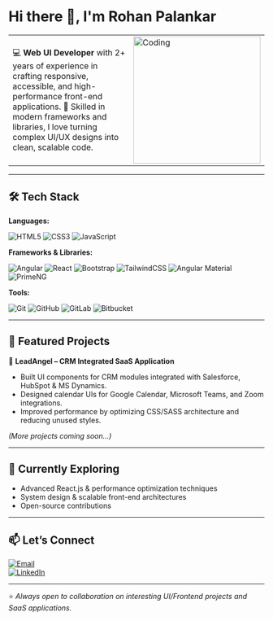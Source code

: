 # Hi there 👋, I'm Rohan Palankar  

<table>
  <tr>
    <td>
      💻 <b>Web UI Developer</b> with 2+ years of experience in crafting responsive, accessible, and high-performance front-end applications.
      🚀 Skilled in modern frameworks and libraries, I love turning complex UI/UX designs into clean, scalable code.
    </td>
    <td>
      <img alt="Coding" width="250" src="https://cdn.dribbble.com/users/1162077/screenshots/3848914/programmer.gif">
    </td>
  </tr>
</table>



---

## 🛠️ Tech Stack  

**Languages:**  

![HTML5](https://img.shields.io/badge/HTML5-E34F26?style=flat&logo=html5&logoColor=white)  ![CSS3](https://img.shields.io/badge/CSS3-1572B6?style=flat&logo=css3&logoColor=white)  ![JavaScript](https://img.shields.io/badge/JavaScript-ES6+-F7DF1E?style=flat&logo=javascript&logoColor=black)  

**Frameworks & Libraries:**  

![Angular](https://img.shields.io/badge/Angular-DD0031?style=flat&logo=angular&logoColor=white)  ![React](https://img.shields.io/badge/React-20232A?style=flat&logo=react&logoColor=61DAFB)  ![Bootstrap](https://img.shields.io/badge/Bootstrap-563D7C?style=flat&logo=bootstrap&logoColor=white)  ![TailwindCSS](https://img.shields.io/badge/TailwindCSS-38B2AC?style=flat&logo=tailwind-css&logoColor=white)  ![Angular Material](https://img.shields.io/badge/Angular_Material-757575?style=flat&logo=angular&logoColor=white)  ![PrimeNG](https://img.shields.io/badge/PrimeNG-0C7C59?style=flat&logo=primefaces&logoColor=white)  

**Tools:**  

![Git](https://img.shields.io/badge/Git-F05032?style=flat&logo=git&logoColor=white)  ![GitHub](https://img.shields.io/badge/GitHub-181717?style=flat&logo=github&logoColor=white)  ![GitLab](https://img.shields.io/badge/GitLab-FC6D26?style=flat&logo=gitlab&logoColor=white)  ![Bitbucket](https://img.shields.io/badge/Bitbucket-0052CC?style=flat&logo=bitbucket&logoColor=white)  

---

## 📂 Featured Projects  

🔹 **LeadAngel – CRM Integrated SaaS Application**  
- Built UI components for CRM modules integrated with Salesforce, HubSpot & MS Dynamics.  
- Designed calendar UIs for Google Calendar, Microsoft Teams, and Zoom integrations.  
- Improved performance by optimizing CSS/SASS architecture and reducing unused styles.  

*(More projects coming soon...)*  

---

## 🌱 Currently Exploring  
- Advanced React.js & performance optimization techniques  
- System design & scalable front-end architectures  
- Open-source contributions  

---

## 📫 Let’s Connect  

[![Email](https://img.shields.io/badge/Email-rohanpalankar8%40gmail.com-red?style=flat&logo=gmail&logoColor=white)](mailto:rohanpalankar8@gmail.com)  
[![LinkedIn](https://img.shields.io/badge/LinkedIn-Rohan%20Palankar-blue?style=flat&logo=linkedin)](https://www.linkedin.com/in/rohan-palankar-0b55921a2/) 

---

⭐️ *Always open to collaboration on interesting UI/Frontend projects and SaaS applications.*  




